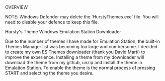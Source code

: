 OVERVIEW

NOTE:	Windows Defender may delete the 'HurstyThemes.exe' file. You will need to disable your defence to keep this file.

Hursty's Theme Windows Emulation Station Downloader

Due to the number of themes I have made for Emulation Station, the built-in Themes Manager list was becoming too large and cumbersome. I decided to create my own ES Themes downloader (thank you David Marti) to improve the experience.
Installing a theme from my downloader will download the theme from my github, unzip and install the theme in Emulation Station. To enable the theme is the normal process of pressing START and selecting the theme you desire.

